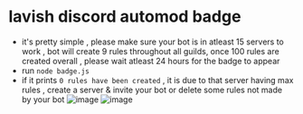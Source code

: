 # lavish discord automod badge

+ it's pretty simple , please make sure your bot is in atleast 15 servers to work , bot will create 9 rules throughout all guilds, once 100 rules are created overall , please wait atleast 24 hours for the badge to appear
+ run `node badge.js`
+ if it prints `0 rules have been created` , it is due to that server having max rules , create a server & invite your bot or delete some rules not made by your bot
![image](https://github.com/aiosqlite/lavish/assets/141990328/774e0798-c5f7-46ce-9fdc-6d045bc5ed1e)
![image](https://github.com/aiosqlite/lavish/assets/141990328/31cfd06b-ee96-49c9-acb9-a0332a8ad99a)
